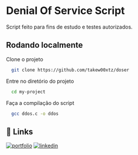 
# Denial Of Service Script

Script feito para fins de estudo e testes autorizados.


## Rodando localmente

Clone o projeto

```bash
  git clone https://github.com/takew00xtz/doser
```

Entre no diretório do projeto

```bash
  cd my-project
```

Faça a compilação do script

```bash
  gcc ddos.c -o ddos
```


## 🔗 Links
[![portfolio](https://img.shields.io/badge/my_portfolio-000?style=for-the-badge&logo=ko-fi&logoColor=white)](https://app.gitbook.com/o/GKNuBiWrukBwvucWdfMB/s/7CsaeyZ3KqPCYX8GnGD2/)
[![linkedin](https://img.shields.io/badge/linkedin-0A66C2?style=for-the-badge&logo=linkedin&logoColor=white)](https://www.linkedin.com/in/kaikymoura15/)

